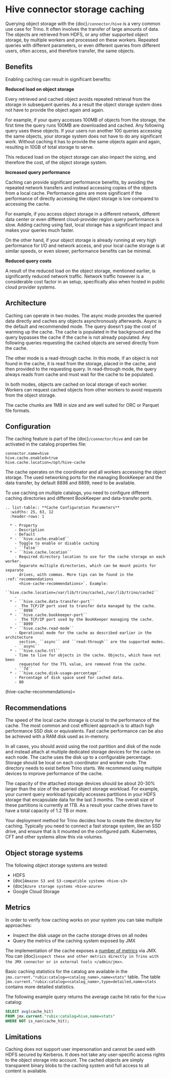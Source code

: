 # Hive connector storage caching

Querying object storage with the {doc}`/connector/hive` is a
very common use case for Trino. It often involves the transfer of large amounts
of data. The objects are retrieved from HDFS, or any other supported object
storage, by multiple workers and processed on these workers. Repeated queries
with different parameters, or even different queries from different users, often
access, and therefore transfer, the same objects.

## Benefits

Enabling caching can result in significant benefits:

**Reduced load on object storage**

Every retrieved and cached object avoids repeated retrieval from the storage in
subsequent queries. As a result the object storage system does not have to
provide the object again and again.

For example, if your query accesses 100MB of objects from the storage, the first
time the query runs 100MB are downloaded and cached. Any following query uses
these objects. If your users run another 100 queries accessing the same objects,
your storage system does not have to do any significant work. Without caching it
has to provide the same objects again and again, resulting in 10GB of total
storage to serve.

This reduced load on the object storage can also impact the sizing, and
therefore the cost, of the object storage system.

**Increased query performance**

Caching can provide significant performance benefits, by avoiding the repeated
network transfers and instead accessing copies of the objects from a local
cache. Performance gains are more significant if the performance of directly
accessing the object storage is low compared to accessing the cache.

For example, if you access object storage in a different network, different data
center or even different cloud-provider region query performance is slow. Adding
caching using fast, local storage has a significant impact and makes your
queries much faster.

On the other hand, if your object storage is already running at very high
performance for I/O and network access, and your local cache storage is at
similar speeds, or even slower, performance benefits can be minimal.

**Reduced query costs**

A result of the reduced load on the object storage, mentioned earlier, is
significantly reduced network traffic. Network traffic however is a considerable
cost factor in an setup, specifically also when hosted in public cloud provider
systems.

## Architecture

Caching can operate in two modes. The async mode provides the queried data
directly and caches any objects asynchronously afterwards. Async is the default
and recommended mode. The query doesn't pay the cost of warming up the cache.
The cache is populated in the background and the query bypasses the cache if the
cache is not already populated. Any following queries requesting the cached
objects are served directly from the cache.

The other mode is a read-through cache. In this mode, if an object is not found
in the cache, it is read from the storage, placed in the cache, and then provided
to the requesting query. In read-through mode, the query always reads from cache
and must wait for the cache to be populated.

In both modes, objects are cached on local storage of each worker. Workers can
request cached objects from other workers to avoid requests from the object
storage.

The cache chunks are 1MB in size and are well suited for ORC or Parquet file
formats.

## Configuration

The caching feature is part of the {doc}`/connector/hive` and
can be activated in the catalog properties file:

```text
connector.name=hive
hive.cache.enabled=true
hive.cache.location=/opt/hive-cache
```

The cache operates on the coordinator and all workers accessing the object
storage. The used networking ports for the managing BookKeeper and the data
transfer, by default 8898 and 8899, need to be available.

To use caching on multiple catalogs, you need to configure different caching
directories  and different BookKeeper and data-transfer ports.

```{eval-rst}
.. list-table:: **Cache Configuration Parameters**
  :widths: 25, 63, 12
  :header-rows: 1

  * - Property
    - Description
    - Default
  * - ``hive.cache.enabled``
    - Toggle to enable or disable caching
    - ``false``
  * - ``hive.cache.location``
    - Required directory location to use for the cache storage on each worker.
      Separate multiple directories, which can be mount points for separate
      drives, with commas. More tips can be found in the :ref:`recommendations
      <hive-cache-recommendations>`. Example:
      ``hive.cache.location=/var/lib/trino/cache1,/var/lib/trino/cache2``
    -
  * - ``hive.cache.data-transfer-port``
    -  The TCP/IP port used to transfer data managed by the cache.
    - ``8898``
  * - ``hive.cache.bookkeeper-port``
    -  The TCP/IP port used by the BookKeeper managing the cache.
    - ``8899``
  * - ``hive.cache.read-mode``
    - Operational mode for the cache as described earlier in the architecture
      section. ``async`` and ``read-through`` are the supported modes.
    - ``async``
  * - ``hive.cache.ttl``
    - Time to live for objects in the cache. Objects, which have not been
      requested for the TTL value, are removed from the cache.
    - ``7d``
  * - ``hive.cache.disk-usage-percentage``
    - Percentage of disk space used for cached data.
    - 80
```

(hive-cache-recommendations)=

## Recommendations

The speed of the local cache storage is crucial to the performance of the cache.
The most common and cost efficient approach is to attach high performance SSD
disk or equivalents. Fast cache performance can be also be achieved with a RAM
disk used as in-memory.

In all cases, you should avoid using the root partition and disk of the node and
instead attach at multiple dedicated storage devices for the cache on each node.
The cache uses the disk up to a configurable percentage. Storage should be local
on each coordinator and worker node. The directory needs to exist before Trino
starts. We recommend using multiple devices to improve performance of the cache.

The capacity of the attached storage devices should be about 20-30% larger than
the size of the queried object storage workload. For example, your current query
workload typically accesses partitions in your HDFS storage that encapsulate
data for the last 3 months. The overall size of these partitions is currently at
1TB. As a result your cache drives have to have a total capacity of 1.2 TB or
more.

Your deployment method for Trino decides how to create the directory for
caching. Typically you need to connect a fast storage system, like an SSD drive,
and ensure that is it mounted on the configured path. Kubernetes, CFT and other
systems allow this via volumes.

## Object storage systems

The following object storage systems are tested:

- HDFS
- {doc}`Amazon S3 and S3-compatible systems <hive-s3>`
- {doc}`Azure storage systems <hive-azure>`
- Google Cloud Storage

## Metrics

In order to verify how caching works on your system you can take multiple
approaches:

- Inspect the disk usage on the cache storage drives on all nodes
- Query the metrics of the caching system exposed by JMX

The implementation of the cache exposes a [number of metrics](https://rubix.readthedocs.io/en/latest/metrics.html) via JMX. You can
{doc}`inspect these and other metrics directly in Trino with the JMX connector
or in external tools </admin/jmx>`.

Basic caching statistics for the catalog are available in the
`jmx.current."rubix:catalog=<catalog_name>,name=stats"` table.
The table `jmx.current."rubix:catalog=<catalog_name>,type=detailed,name=stats`
contains more detailed statistics.

The following example query returns the average cache hit ratio for the `hive` catalog:

```sql
SELECT avg(cache_hit)
FROM jmx.current."rubix:catalog=hive,name=stats"
WHERE NOT is_nan(cache_hit);
```

## Limitations

Caching does not support user impersonation and cannot be used with HDFS secured by Kerberos.
It does not take any user-specific access rights to the object storage into account.
The cached objects are simply transparent binary blobs to the caching system and full
access to all content is available.
